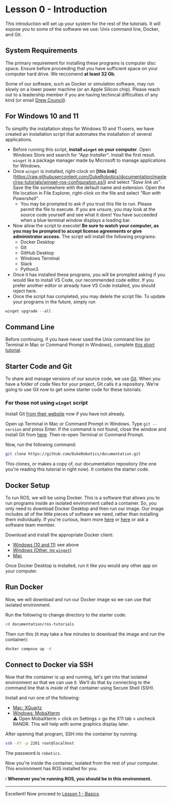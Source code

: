 # Lesson 0 - Introduction

This introduction will set up your system for the rest of the tutorials. It will expose you to some of the software we use: Unix command line, Docker, and Git.

## System Requirements

The primary requirement for installing these programs is computer disc space. Ensure before proceeding that you have sufficient space on your computer hard drive. We reccomend **at least 32 Gb**.

Some of our software, such as Docker or simulation software, may run slowly on a lower power machine (or an Apple Silicon chip). Please reach out to a leadership member if you are having techincal difficulties of any kind (or email [Drew Council](apc41@duke.edu)).

## For Windows 10 and 11

To simplify the installation steps for Windows 10 and 11 users, we have created an installation script that automates the installation of several applications.
- Before running this script, **install `winget` on your computer**. Open Windows Store and search for *"App Installer"*. Install the first result. `winget` is a package manager made by Microsoft to manage applications for Windows.
- Once `winget` is installed, right-clock on **[this link]**(https://raw.githubusercontent.com/DukeRobotics/documentation/master/ros-tutorials/winget-ros-configuration.ps1) and select *"Save link as"*. Save the file somewhere with the default name and extension. Open the file location in File Explorer, right-click on the file and select *"Run with Powershell"*.
    - You may be prompted to ask if you trust this file to run. Please permit the file to execute. If you are unsure, you may look at the source code yourself and see what it does! You have succeeded when a blue terminal window displays a loading bar.
- Now allow the script to execute! **Be sure to watch your computer, as you may be prompted to accept license agreements or give administrator access.** The script will install the following programs:
    - Docker Desktop
    - Git
    - GitHub Desktop
    - Windows Terminal
    - Slack
    - Python3
- Once it has installed these programs, you will be prompted asking if you would like to install VS Code, our recommended code editor. If you prefer another editor or already have VS Code installed, you should reject here.
- Once the script has completed, you may delete the script file. To update your programs in the future, simply run
```powershell
winget upgrade --all
```

## Command Line

Before continuing, if you have never used the Unix command line (or Terminal in Mac or Command Prompt in Windows), complete [this short tutorial](https://www.vikingcodeschool.com/web-development-basics/a-command-line-crash-course).

## Starter Code and Git

To share and manage versions of our source code, we use [Git](https://git-scm.com/). When you have a folder of code files for your project, Git calls it a repository. We're going to use Git now to get some starter code for these tutorials.
### For those not using `winget` script
Install Git [from their website](https://git-scm.com/) now if you have not already.

Open up Terminal in Mac or Command Prompt in Windows. Type `git --version` and press Enter. If the command is not found, close the window and install Git from [here](https://git-scm.com/downloads). Then re-open Terminal or Command Prompt.

Now, run the following command:

```bash
git clone https://github.com/DukeRobotics/documentation.git
```

This clones, or makes a copy of, our documentation repository (the one you're reading this tutorial in right now). It contains the starter code.

## Docker Setup

To run ROS, we will be using Docker. This is a software that allows you to run programs inside an isolated environment called a container. So, you only need to download Docker Desktop and then run our image. Our image includes all of the little pieces of software we need, rather than installing them individually. If you're curious, learn more [here](https://www.docker.com/resources/what-container) or [here](https://docs.docker.com/get-started/) or ask a software team member.

Download and install the appropriate Docker client:

* [Windows (10 and 11)](#for-windows-10-and-11) see above
* [Windows (Other, no `winget`)](https://docs.docker.com/desktop/install/windows-install/)
* [Mac](https://docs.docker.com/desktop/install/mac-install/)

Once Docker Desktop is installed, run it like you would any other app on your computer.

## Run Docker

Now, we will download and run our Docker image so we can use that isolated environment.

Run the following to change directory to the starter code:
```bash
cd documentation/ros-tutorials
```

Then run this (it may take a few minutes to download the image and run the container):
```bash
docker compose up -d
```

## Connect to Docker via SSH

Now that the container is up and running, let's get into that isolated environment so that we can use it. We'll do that by connecting to the command line that is _inside_ of that container using Secure Shell (SSH).

Install and run one of the following:
* [Mac: XQuartz](https://www.xquartz.org/)
* [Windows: MobaXterm](https://mobaxterm.mobatek.net/)<br>
    :warning: Open MobaXterm > click on Settings > go the X11 tab > uncheck RANDR. This will help with some graphics display later.

After opening that program, SSH into the container by running:
```bash
ssh -XY -p 2201 root@localhost
```

The password is `robotics`.

Now you're inside the container, isolated from the rest of your computer. This environment has ROS installed for you.

:information_source: **Whenever you're running ROS, you should be in this environment.**

***

Excellent! Now proceed to [Lesson 1 - Basics](lesson-1-basics.md).
